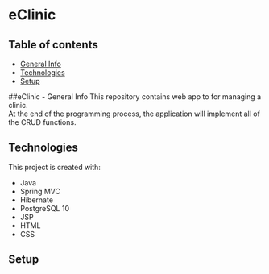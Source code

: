 # eClinic

## Table of contents
* [General Info](#eclinic---general-info)
* [Technologies](#technologies)
* [Setup](#setup)

##eClinic - General Info
This repository contains web app to for managing a clinic. <br>
At the end of the programming process, the application will implement all of the CRUD functions.

## Technologies
This project is created with:
* Java
* Spring MVC
* Hibernate
* PostgreSQL 10
* JSP
* HTML
* CSS

## Setup
